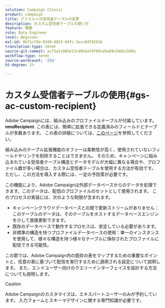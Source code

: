 ```yaml
---
solution: Campaign Classic
product: campaign
title: デフォルトの受信者テーブルの変更
description: カスタム受信者テーブルの使い方
feature: 概要
role: Data Engineer
level: Beginner
exl-id: 0b71c76b-03d9-4023-84fc-3ecc0df9261b
translation-type: tm+mt
source-git-commit: ac75a1c085e13cd934af0f09ceba89c54bbc560a
workflow-type: tm+mt
source-wordcount: '254'
ht-degree: 2%

---
```


# カスタム受信者テーブルの使用{#gs-ac-custom-recipient}

Adobe Campaignには、組み込みのプロファイルテーブルが付属しています。**nmsRecipient**. この表には、簡単に拡張できる定義済みのフィールドとテーブルが多数あります。 この表の詳細については、[このページ](datamodel.md#ootb-profiles)を参照してください。

組み込みのテーブル拡張機能のオファーは柔軟性が高く、使用されていないフィールドやリンクを削除することはできません。 そのため、キャンペーンに組み込まれている受信者テーブル構造とデータモデルが大幅に異なる場合や、プロファイル数が多い場合は、カスタム受信者テーブルを使用する方法が有効です。  ただし、この方法を導入する際には、一定の予防策が必要です。

この機能により、Adobe Campaignは外部データベースからのデータを処理できます。このデータは、配信のプロファイルのセットとして使用されます。 このプロセスの実装には、次のような制限が含まれます。

* キャンペーンクラウドデータベースとの間で更新ストリームがありません：このテーブルのデータは、そのテーブルをホストするデータベースエンジンを介して直接更新できます。
* 既存のデータベースで動作するプロセスは、安定している必要があります。
* 非標準の構造を持つプロファイルデータベースの使用：単一のインスタンスを使用して、様々な構造を持つ様々なテーブルに保存されたプロファイルに配信できる可能性。

この節では、Adobe Campaign内の既存の表をマップするための重要なポイントと、任意の表に基づいて配信を実行するために適用される設定について説明します。 また、エンドユーザー向けのクエリーインターフェイスを設計する方法についても説明します。

>[!CAUTION]
>
>Adobe Campaignのカスタマイズは、エキスパートユーザーのみが予約しています。 入力フォームとスキーマデザインに関する専門知識が必要です。

